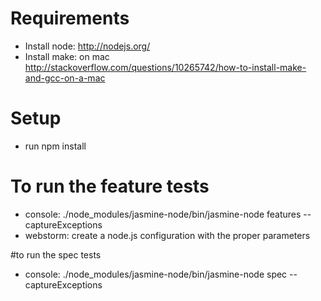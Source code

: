 # Requirements

- Install node: http://nodejs.org/
- Install make: on mac http://stackoverflow.com/questions/10265742/how-to-install-make-and-gcc-on-a-mac

# Setup
- run npm install

# To run the feature tests
- console: ./node_modules/jasmine-node/bin/jasmine-node features --captureExceptions
- webstorm: create a node.js configuration with the proper parameters

#to run the spec tests
- console: ./node_modules/jasmine-node/bin/jasmine-node spec --captureExceptions
